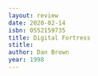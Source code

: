 ```yaml
---
layout: review
date: 2020-02-14
isbn: 0552159735
title: Digital Fortress
stitle: 
author: Dan Brown
year: 1998
---
```

